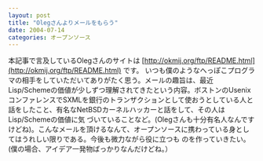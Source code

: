 ```yaml
---
layout: post
title: "Olegさんよりメールをもらう"
date: 2004-07-14
categories: オープンソース
---
```

本記事で言及しているOlegさんのサイトは [http://okmij.org/ftp/README.html](http://okmij.org/ftp/README.html) です。
いつも僕のようなへっぽこプログラマの相手をしていただいてありがたく思う。メールの趣旨は、最近Lisp/Schemeの価値が少しずつ理解されてきたという内容。ボストンのUsenixコンファレンスでSXMLを銀行のトランザクションとして使おうとしている人と話をしたこと、有名なNetBSDカーネルハッカーと話をして、その人はLisp/Schemeの価値に気
づいていることなど。(Olegさんも十分有名人なんですけどね)。こんなメールを頂けるなんて、オープンソースに携わっている身としてはうれしい限りである。今後も微力ながら役に立つも
のを作っていきたい。(僕の場合、アイデア一発物ばっかりなんだけどね。）
